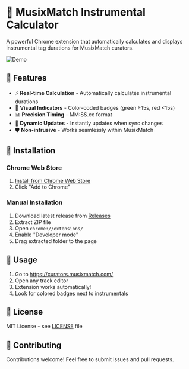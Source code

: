 # 🎵 MusixMatch Instrumental Calculator

A powerful Chrome extension that automatically calculates and displays instrumental tag durations for MusixMatch curators.

![Demo](screenshots/demo.gif)

## 🚀 Features

- ⚡ **Real-time Calculation** - Automatically calculates instrumental durations
- 🎯 **Visual Indicators** - Color-coded badges (green ≥15s, red <15s)
- 📊 **Precision Timing** - MM:SS.cc format
- 🔄 **Dynamic Updates** - Instantly updates when sync changes
- 🛡️ **Non-intrusive** - Works seamlessly within MusixMatch

## 🔧 Installation

### Chrome Web Store
1. [Install from Chrome Web Store](LINK_FUTURO)
2. Click "Add to Chrome"

### Manual Installation
1. Download latest release from [Releases]()
2. Extract ZIP file
3. Open `chrome://extensions/`
4. Enable "Developer mode"
5. Drag extracted folder to the page

## 🎯 Usage

1. Go to https://curators.musixmatch.com/
2. Open any track editor
3. Extension works automatically!
4. Look for colored badges next to instrumentals

## 📄 License

MIT License - see [LICENSE](LICENSE) file

## 🤝 Contributing

Contributions welcome! Feel free to submit issues and pull requests.
